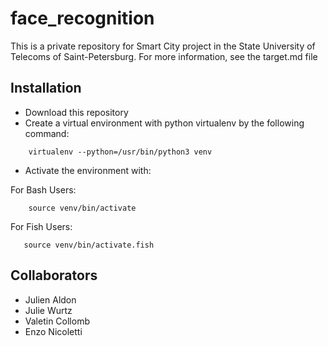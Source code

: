 # face_recognition
This is a private repository for Smart City project in the State University of Telecoms of Saint-Petersburg. For more information, see the target.md file

## Installation
* Download this repository
* Create a virtual environment with python virtualenv by the following command:
    
```
    virtualenv --python=/usr/bin/python3 venv
```
* Activate the environment with:
 
For Bash Users:
```
    source venv/bin/activate
```

For Fish Users:
 ```
    source venv/bin/activate.fish
 ```

## Collaborators
* Julien Aldon
* Julie Wurtz
* Valetin Collomb
* Enzo Nicoletti
